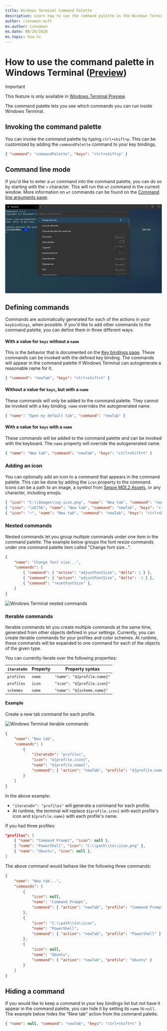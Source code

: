 ```yaml
---
title: Windows Terminal Command Palette
description: Learn how to use the command palette in the Windows Terminal.
author: cinnamon-msft
ms.author: cinnamon
ms.date: 08/26/2020
ms.topic: how-to 
---
```


# How to use the command palette in Windows Terminal ([Preview](https://aka.ms/terminal-preview/))

> [!IMPORTANT]
> This feature is only available in [Windows Terminal Preview](https://aka.ms/terminal-preview/).

The command palette lets you see which commands you can run inside Windows Terminal.

## Invoking the command palette

You can invoke the command palette by typing `ctrl+shift+p`. This can be customized by adding the `commandPalette` command to your key bindings.

```json
{ "command": "commandPalette", "keys": "ctrl+shift+p" }
```

## Command line mode

If you'd like to enter a `wt` command into the command palette, you can do so by starting with the `>` character. This will run the `wt` command in the current window. More information on `wt` commands can be found on the [Command line arguments page](./command-line-arguments.md).

![Windows Terminal command line mode](./images/command-palette-command-line-mode.gif)

## Defining commands

Commands are automatically generated for each of the actions in your `keybindings`, when possible. If you'd like to add other commands to the command palette, you can define them in three different ways.

#### With a value for `keys` without a `name`

This is the behavior that is documented on the [Key bindings page](./customize-settings/key-bindings.md). These commands can be invoked with the defined key binding. The commands will appear in the command palette if Windows Terminal can autogenerate a reasonable name for it.

```json
{ "command": "newTab", "keys": "ctrl+shift+t" }
```

#### Without a value for `keys`, but with a `name`

These commands will only be added to the command palette. They cannot be invoked with a key binding. `name` overrides the autogenerated name.

```json
{ "name": "Open my default tab", "command": "newTab" }
```

#### With a value for `keys` with a `name`

These commands will be added to the command palette and can be invoked with the keyboard. The `name` property will override the autogenerated name.

```json
{ "name": "New tab", "command": "newTab", "keys": "ctrl+shift+t" }
```

### Adding an icon

You can optionally add an icon to a command that appears in the command palette. This can be done by adding the `icon` property to the command. Icons can be a path to an image, a symbol from [Segoe MDL2 Assets](https://docs.microsoft.com/windows/uwp/design/style/segoe-ui-symbol-font), or any character, including emojis.

```json
{ "icon": "C:\\Images\\my-icon.png", "name": "New tab", "command": "newTab", "keys": "ctrl+shift+t" },
{ "icon": "\uE756", "name": "New tab", "command": "newTab", "keys": "ctrl+shift+t" },
{ "icon": "⚡", "name": "New tab", "command": "newTab", "keys": "ctrl+shift+t" }
```

### Nested commands

Nested commands let you group multiple commands under one item in the command palette. The example below groups the font resize commands under one command palette item called "Change font size...".

```json
{
    "name": "Change font size...",
    "commands": [
        { "command": { "action": "adjustFontSize", "delta": 1 } },
        { "command": { "action": "adjustFontSize", "delta": -1 } },
        { "command": "resetFontSize" },
    ]
}
```

![Windows Terminal nested commands](./images/command-palette-nested-commands.gif)

### Iterable commands

Iterable commands let you create multiple commands at the same time, generated from other objects defined in your settings. Currently, you can create iterable commands for your profiles and color schemes. At runtime, these commands will be expanded to one command for each of the objects of the given type.

You can currently iterate over the following properties:

| `iterateOn` | Property | Property syntax |
| ----------- | -------- | --------------- |
| `profiles` | `name` | `"name": "${profile.name}"` |
| `profiles` | `icon` | `"icon": "${profile.icon}"` |
| `schemes` | `name` | `"name": "${scheme.name}"` |

#### Example

Create a new tab command for each profile.

![Windows Terminal iterable commands](./images/command-palette-iterable-commands.gif)

```json
{
    "name": "New tab",
    "commands": [
        {
            "iterateOn": "profiles",
            "icon": "${profile.icon}",
            "name": "${profile.name}",
            "command": { "action": "newTab", "profile": "${profile.name}" }
        }
    ]
}
```

In the above example:

- `"iterateOn": "profiles"` will generate a command for each profile.
- At runtime, the terminal will replace `${profile.icon}` with each profile's icon and `${profile.name}` with each profile's name.

If you had three profiles:

```json
"profiles": [
	{ "name": "Command Prompt", "icon": null },
	{ "name": "PowerShell", "icon": "C:\\path\\to\\icon.png" },
	{ "name": "Ubuntu", "icon": null },
]
```

The above command would behave like the following three commands:

```json
{
    "name": "New tab...",
    "commands": [
        {
            "icon": null,
            "name": "Command Prompt",
            "command": { "action": "newTab", "profile": "Command Prompt" }
        },
        {
            "icon": "C:\\path\\to\\icon",
            "name": "PowerShell",
            "command": { "action": "newTab", "profile": "PowerShell" }
        },
        {
            "icon": null,
            "name": "Ubuntu",
            "command": { "action": "newTab", "profile": "Ubuntu" }
        }
    ]
}
```

## Hiding a command

If you would like to keep a command in your key bindings list but not have it appear in the command palette, you can hide it by setting its `name` to `null`. The example below hides the "New tab" action from the command palette.

```json
{ "name": null, "command": "newTab", "keys": "ctrl+shift+t" }
```
